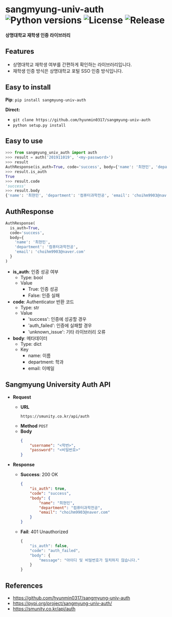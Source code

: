 # sangmyung-univ-auth ![Python versions](https://img.shields.io/badge/Python-3.9-blue) ![License](https://img.shields.io/badge/license-MIT-green) ![Release](https://img.shields.io/badge/release-1.2.1-red)
**상명대학교 재학생 인증 라이브러리**

## Features
- 상명대학교 재학생 여부를 간편하게 확인하는 라이브러리입니다.
- 재학생 인증 방식은 상명대학교 포털 SSO 인증 방식입니다.

## Easy to install
**Pip**: `pip install sangmyung-univ-auth`

**Direct:**
- `git clone https://github.com/hyunmin0317/sangmyung-univ-auth`
- `python setup.py install`

## Easy to use
```python
>>> from sangmyung_univ_auth import auth
>>> result = auth('201911019', '<my-password>')
>>> result
AuthResponse(is_auth=True, code='success', body={'name': '최현민', 'department': '컴퓨터과학전공', 'email': 'choihm9903@naver.com'})
>>> result.is_auth
True
>>> result.code
'success'
>>> result.body
{'name': '최현민', 'department': '컴퓨터과학전공', 'email': 'choihm9903@naver.com'}
```

## AuthResponse
```python
AuthResponse(
  is_auth=True,
  code='success',
  body={
    'name': '최현민', 
    'department': '컴퓨터과학전공', 
    'email': 'choihm9903@naver.com'
  }
)
```

- **is_auth**: 인증 성공 여부
  - Type: bool
  - Value
    - True: 인증 성공
    - False: 인증 실패
- **code**: Authenticator 반환 코드
  - Type: str
  - Value
    - 'success': 인증에 성공할 경우
    - 'auth_failed': 인증에 실패할 경우
    - 'unknown_issue': 기타 라이브러리 오류
- **body**: 메타데이터
  - Type: dict 
  - Key
    - name: 이름
    - department: 학과
    - email: 이메일

## Sangmyung University Auth API

- **Request**
  - **URL**
    ```text 
    https://smunity.co.kr/api/auth
    ```
  - **Method**
    `POST`
  - **Body**
    ```json
    {
        "username": "<학번>",
        "password": "<비밀번호>"
    }
    ```

- **Response**
  - **Success**: 200 OK
    ```json
    {
        "is_auth": true,
        "code": "success",
        "body": {
            "name": "최현민",
            "department": "컴퓨터과학전공",
            "email": "choihm9903@naver.com"
        }
    }
    ```
  - **Fail**: 401 Unauthorized
    ```javascript
    {
        "is_auth": false,
        "code": "auth_failed",
        "body": {
            "message": "아이디 및 비밀번호가 일치하지 않습니다."
        }
    }
    ```

## References
- https://github.com/hyunmin0317/sangmyung-univ-auth
- https://pypi.org/project/sangmyung-univ-auth/
- https://smunity.co.kr/api/auth

